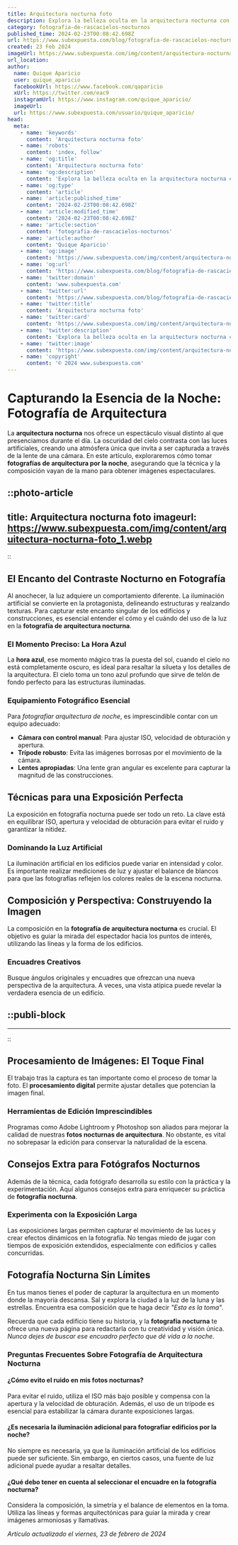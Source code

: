 ```yaml
---
title: Arquitectura nocturna foto
description: Explora la belleza oculta en la arquitectura nocturna con nuestra galería de fotos. Sumérgete en el arte de edificios iluminados.
category: fotografia-de-rascacielos-nocturnos
published_time: 2024-02-23T00:08:42.698Z
url: https://www.subexpuesta.com/blog/fotografia-de-rascacielos-nocturnos/arquitectura-nocturna-foto
created: 23 Feb 2024
imageUrl: https://www.subexpuesta.com/img/content/arquitectura-nocturna-foto_1.webp
url_location:
author:
  name: Quique Aparicio
  user: quique_aparicio
  facebookUrl: https://www.facebook.com/qaparicio
  xUrl: https://twitter.com/eac9
  instagramUrl: https://www.instagram.com/quique_aparicio/
  imageUrl: 
  url: https://www.subexpuesta.com/usuario/quique_aparicio/
head:
  meta:
    - name: 'keywords'
      content: 'Arquitectura nocturna foto'
    - name: 'robots'
      content: 'index, follow'
    - name: 'og:title'
      content: 'Arquitectura nocturna foto'
    - name: 'og:description'
      content: 'Explora la belleza oculta en la arquitectura nocturna con nuestra galería de fotos. Sumérgete en el arte de edificios iluminados.'
    - name: 'og:type'
      content: 'article'
    - name: 'article:published_time'
      content: '2024-02-23T00:08:42.698Z'
    - name: 'article:modified_time'
      content: '2024-02-23T00:08:42.698Z'
    - name: 'article:section'
      content: 'fotografia-de-rascacielos-nocturnos'
    - name: 'article:author'
      content: 'Quique Aparicio'
    - name: 'og:image'
      content: 'https://www.subexpuesta.com/img/content/arquitectura-nocturna-foto_1.webp'
    - name: 'og:url'
      content: 'https://www.subexpuesta.com/blog/fotografia-de-rascacielos-nocturnos/arquitectura-nocturna-foto'
    - name: 'twitter:domain'
      content: 'www.subexpuesta.com'
    - name: 'twitter:url'
      content: 'https://www.subexpuesta.com/blog/fotografia-de-rascacielos-nocturnos/arquitectura-nocturna-foto'
    - name: 'twitter:title'
      content: 'Arquitectura nocturna foto'
    - name: 'twitter:card'
      content: 'https://www.subexpuesta.com/img/content/arquitectura-nocturna-foto_1.webp'
    - name: 'twitter:description'
      content: 'Explora la belleza oculta en la arquitectura nocturna con nuestra galería de fotos. Sumérgete en el arte de edificios iluminados.'
    - name: 'twitter:image'
      content: 'https://www.subexpuesta.com/img/content/arquitectura-nocturna-foto_1.webp'
    - name: 'copyright'
      content: '© 2024 www.subexpuesta.com'
---
```

# Capturando la Esencia de la Noche: Fotografía de Arquitectura

La **arquitectura nocturna** nos ofrece un espectáculo visual distinto al que presenciamos durante el día. La oscuridad del cielo contrasta con las luces artificiales, creando una atmósfera única que invita a ser capturada a través de la lente de una cámara. En este artículo, exploraremos cómo tomar **fotografías de arquitectura por la noche**, asegurando que la técnica y la composición vayan de la mano para obtener imágenes espectaculares.


::photo-article
---
title: Arquitectura nocturna foto
imageurl: https://www.subexpuesta.com/img/content/arquitectura-nocturna-foto_1.webp
---
::


## El Encanto del Contraste Nocturno en Fotografía

Al anochecer, la luz adquiere un comportamiento diferente. La iluminación artificial se convierte en la protagonista, delineando estructuras y realzando texturas. Para capturar este encanto singular de los edificios y construcciones, es esencial entender el cómo y el cuándo del uso de la luz en la **fotografía de arquitectura nocturna**.

### El Momento Preciso: La Hora Azul

La **hora azul**, ese momento mágico tras la puesta del sol, cuando el cielo no está completamente oscuro, es ideal para resaltar la silueta y los detalles de la arquitectura. El cielo toma un tono azul profundo que sirve de telón de fondo perfecto para las estructuras iluminadas.

### Equipamiento Fotográfico Esencial

Para *fotografiar arquitectura de noche*, es imprescindible contar con un equipo adecuado:

- **Cámara con control manual**: Para ajustar ISO, velocidad de obturación y apertura.
- **Trípode robusto**: Evita las imágenes borrosas por el movimiento de la cámara.
- **Lentes apropiadas**: Una lente gran angular es excelente para capturar la magnitud de las construcciones.

## Técnicas para una Exposición Perfecta

La exposición en fotografía nocturna puede ser todo un reto. La clave está en equilibrar ISO, apertura y velocidad de obturación para evitar el ruido y garantizar la nitidez.

### Dominando la Luz Artificial

La iluminación artificial en los edificios puede variar en intensidad y color. Es importante realizar mediciones de luz y ajustar el balance de blancos para que las fotografías reflejen los colores reales de la escena nocturna.

## Composición y Perspectiva: Construyendo la Imagen

La composición en la **fotografía de arquitectura nocturna** es crucial. El objetivo es guiar la mirada del espectador hacia los puntos de interés, utilizando las líneas y la forma de los edificios.

### Encuadres Creativos

Busque ángulos originales y encuadres que ofrezcan una nueva perspectiva de la arquitectura. A veces, una vista atípica puede revelar la verdadera esencia de un edificio.


  ::publi-block
  ---
  ---
  ::
  
  
## Procesamiento de Imágenes: El Toque Final

El trabajo tras la captura es tan importante como el proceso de tomar la foto. El **procesamiento digital** permite ajustar detalles que potencian la imagen final.

### Herramientas de Edición Imprescindibles

Programas como Adobe Lightroom y Photoshop son aliados para mejorar la calidad de nuestras **fotos nocturnas de arquitectura**. No obstante, es vital no sobrepasar la edición para conservar la naturalidad de la escena.

## Consejos Extra para Fotógrafos Nocturnos

Además de la técnica, cada fotógrafo desarrolla su estilo con la práctica y la experimentación. Aquí algunos consejos extra para enriquecer su práctica de **fotografía nocturna**.

### Experimenta con la Exposición Larga

Las exposiciones largas permiten capturar el movimiento de las luces y crear efectos dinámicos en la fotografía. No tengas miedo de jugar con tiempos de exposición extendidos, especialmente con edificios y calles concurridas.

## Fotografía Nocturna Sin Límites

En tus manos tienes el poder de capturar la arquitectura en un momento donde la mayoría descansa. Sal y explora la ciudad a la luz de la luna y las estrellas. Encuentra esa composición que te haga decir *"Esta es la toma"*.

Recuerda que cada edificio tiene su historia, y la **fotografía nocturna** te ofrece una nueva página para redactarla con tu creatividad y visión única. *Nunca dejes de buscar ese encuadro perfecto que dé vida a la noche.*

### Preguntas Frecuentes Sobre Fotografía de Arquitectura Nocturna

#### ¿Cómo evito el ruido en mis fotos nocturnas?
Para evitar el ruido, utiliza el ISO más bajo posible y compensa con la apertura y la velocidad de obturación. Además, el uso de un trípode es esencial para estabilizar la cámara durante exposiciones largas.

#### ¿Es necesaria la iluminación adicional para fotografiar edificios por la noche?
No siempre es necesaria, ya que la iluminación artificial de los edificios puede ser suficiente. Sin embargo, en ciertos casos, una fuente de luz adicional puede ayudar a resaltar detalles.

#### ¿Qué debo tener en cuenta al seleccionar el encuadre en la fotografía nocturna?
Considera la composición, la simetría y el balance de elementos en la toma. Utiliza las líneas y formas arquitectónicas para guiar la mirada y crear imágenes armoniosas y llamativas.

_Artículo actualizado el viernes, 23 de febrero de 2024_